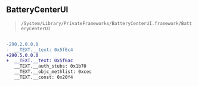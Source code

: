 ## BatteryCenterUI

> `/System/Library/PrivateFrameworks/BatteryCenterUI.framework/BatteryCenterUI`

```diff

-290.2.0.0.0
-  __TEXT.__text: 0x5f6c4
+290.5.0.0.0
+  __TEXT.__text: 0x5f6ac
   __TEXT.__auth_stubs: 0x1b70
   __TEXT.__objc_methlist: 0xcec
   __TEXT.__const: 0x20f4

```
